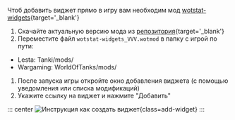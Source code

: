 Чтоб добавить виджет прямо в игру вам необходим мод [wotstat-widgets](https://github.com/WOT-STAT/wotstat-widgets){target='_blank'}

1. Скачайте актуальную версию мода из [репозитория](https://github.com/WOT-STAT/wotstat-widgets/releases/latest){target='_blank'}
2. Переместите файл `wotstat-widgets_VVV.wotmod` в папку с игрой по пути:
- Lesta: <current-lesta-version>Tanki/mods/</current-lesta-version>
- Wargaming: <current-wg-version>WorldOfTanks/mods/</current-wg-version>
1. После запуска игры откройте окно добавления виджета (с помощью уведомления или списка модификаций)
2. Укажите ссылку на виджет и нажмите "Добавить"

::: center
![Инструкция как создать виджет](widgets-images/add-widget.webp){class=add-widget}
:::